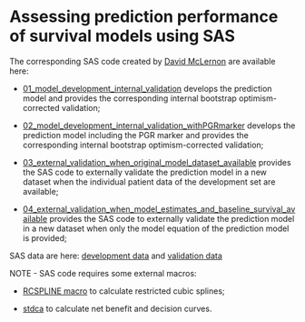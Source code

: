 # Assessing prediction performance of survival models using SAS

The corresponding SAS code created by [David McLernon](https://twitter.com/davemclernon?lang=en) are available here:

+ [01_model_development_internal_validation](https://github.com/danielegiardiello/Prediction_performance_survival/blob/main/SAS_code/01_model_development_internal_validation.sas) develops the prediction model and provides the corresponding internal bootstrap optimism-corrected validation;

+ [02_model_development_internal_validation_withPGRmarker](https://github.com/danielegiardiello/Prediction_performance_survival/blob/main/SAS_code/02_model_development_internal_validation_withPGRmarker.sas) develops the prediction model including the PGR marker and provides the corresponding internal bootstrap optimism-corrected validation;

+ [03_external_validation_when_original_model_dataset_available](https://github.com/danielegiardiello/Prediction_performance_survival/blob/main/SAS_code/03_external_validation_when_original_model_dataset_available.sas) provides the SAS code to externally validate the prediction model in a new dataset when the individual patient data of the development set are available;

+ [04_external_validation_when_model_estimates_and_baseline_survival_available](https://github.com/danielegiardiello/Prediction_performance_survival/blob/main/SAS_code/04_external_validation_when_model_estimates_and_baseline_survival_available.sas) provides the SAS code to externally validate the prediction model in a new dataset when only the model equation of the prediction model is provided;

SAS data are here: [development data](https://github.com/danielegiardiello/Prediction_performance_survival/blob/main/Data/rotterdam_br_ca.sas7bdat) and [validation data](https://github.com/danielegiardiello/Prediction_performance_survival/blob/main/Data/gbsg_br_ca.sas7bdat)

NOTE -  SAS code requires some external macros:
+ [RCSPLINE macro](https://github.com/danielegiardiello/Prediction_performance_survival/blob/main/Functions/RCSPLINE%20macro.sas) to calculate restricted cubic splines;

+ [stdca](https://github.com/danielegiardiello/Prediction_performance_survival/blob/main/Functions/stdca.sas) to calculate net benefit and decision curves.
